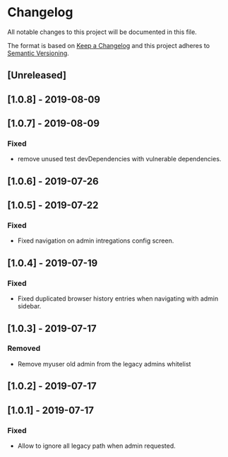 # Changelog

All notable changes to this project will be documented in this file.

The format is based on [Keep a Changelog](http://keepachangelog.com/en/1.0.0/)
and this project adheres to [Semantic Versioning](http://semver.org/spec/v2.0.0.html).

## [Unreleased]

## [1.0.8] - 2019-08-09

## [1.0.7] - 2019-08-09

### Fixed

- remove unused test devDependencies with vulnerable dependencies.

## [1.0.6] - 2019-07-26

## [1.0.5] - 2019-07-22

### Fixed

- Fixed navigation on admin intregations config screen.

## [1.0.4] - 2019-07-19

### Fixed

- Fixed duplicated browser history entries when navigating with admin sidebar.

## [1.0.3] - 2019-07-17

### Removed

 - Remove myuser old admin from the legacy admins whitelist

## [1.0.2] - 2019-07-17

## [1.0.1] - 2019-07-17

### Fixed

- Allow to ignore all legacy path when admin requested.
